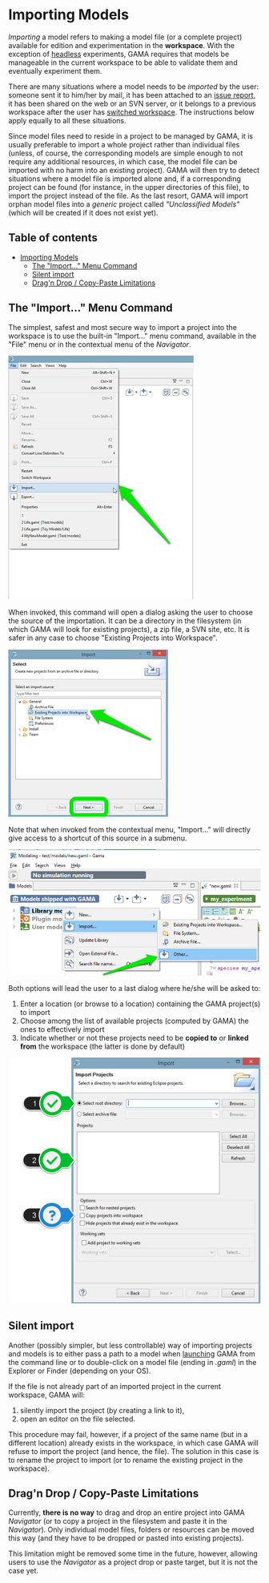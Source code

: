 
# Importing Models


_Importing_ a model refers to making a model file (or a complete project) available for edition and experimentation in the **workspace**. With the exception of [headless](https://github.com/mazarsju/gama_doc_17/wiki/References/PlatformDocumentation/InstallationAndLaunching/Headless.md) experiments, GAMA requires that models be manageable in the current workspace to be able to validate them and eventually experiment them.

There are many situations where a model needs to be _imported_ by the user: someone sent it to him/her by mail, it has been attached to an [issue report](https://github.com/mazarsju/gama_doc_17/wiki/References/PlatformDocumentation/InstallationAndLaunching/Troubleshooting.md), it has been shared on the web or an SVN server, or it belongs to a previous workspace after the user has [switched workspace](https://github.com/mazarsju/gama_doc_17/wiki/References/PlatformDocumentation/WorkspaceProjectsAndModels/ChangingWorkspace.md). The instructions below apply equally to all these situations.

Since model files need to reside in a project to be managed by GAMA, it is usually preferable to import a whole project rather than individual files (unless, of course, the corresponding models are simple enough to not require any additional resources, in which case, the model file can be imported with no harm into an existing project). GAMA will then try to detect situations where a model file is imported alone and, if a corresponding project can be found (for instance, in the upper directories of this file), to import the project instead of the file. As the last resort, GAMA will import orphan model files into a _generic_ project called _"Unclassified Models"_ (which will be created if it does not exist yet).

## Table of contents 

* [Importing Models](#importing-models)
	* [The "Import..." Menu Command](#the-import-menu-command)
	* [Silent import](#silent-import)
	* [Drag'n Drop / Copy-Paste Limitations](#dragn-drop--copy-paste-limitations)



## The "Import..." Menu Command
The simplest, safest and most secure way to import a project into the workspace is to use the built-in "Import..." menu command, available in the "File" menu or in the contextual menu of the _Navigator_.

![images/menu_file_import.png](images/menu_file_import.png)


When invoked, this command will open a dialog asking the user to choose the source of the importation. It can be a directory in the filesystem (in which GAMA will look for existing projects), a zip file, a SVN site, etc. It is safer in any case to choose "Existing Projects into Workspace".


![images/dialog_import.png](images/dialog_import.png)

Note that when invoked from the contextual menu, "Import..." will directly give access to a shortcut of this source in a submenu.

![images/menu_navigator_import.png](images/menu_navigator_import.png)


Both options will lead the user to a last dialog where he/she will be asked to:

1. Enter a location (or browse to a location) containing the GAMA project(s) to import
2. Choose among the list of available projects (computed by GAMA) the ones to effectively import
3. Indicate whether or not these projects need to be **copied to** or **linked from** the workspace (the latter is done by default)

![images/dialog_import_2.png](images/dialog_import_2.png)



## Silent import
Another (possibly simpler, but less controllable) way of importing projects and models is to either pass a path to a model when [launching](https://github.com/mazarsju/gama_doc_17/wiki/References/PlatformDocumentation/InstallationAndLaunching/Launching.md) GAMA from the command line or to double-click on a model file (ending in _.gaml_) in the Explorer or Finder (depending on your OS).

If the file is not already part of an imported project in the current workspace, GAMA will:

  1. silently import the project (by creating a link to it),
  1. open an editor on the file selected.

This procedure may fail, however, if a project of the same name (but in a different location) already exists in the workspace, in which case GAMA will refuse to import the project (and hence, the file). The solution in this case is to rename the project to import (or to rename the existing project in the workspace).




## Drag'n Drop / Copy-Paste Limitations
Currently, **there is no way** to drag and drop an entire project into GAMA _Navigator_ (or to copy a project in the filesystem and paste it in the _Navigator_). Only individual model files, folders or resources can be moved this way (and they have to be dropped or pasted into existing projects).

This limitation might be removed some time in the future, however, allowing users to use the _Navigator_ as a project drop or paste target, but it is not the case yet.